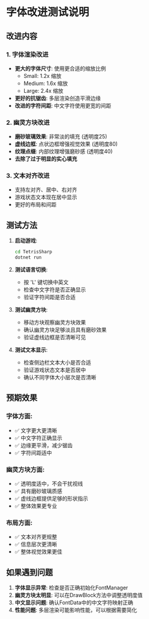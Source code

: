 # 字体改进测试说明

## 改进内容

### 1. 字体渲染改进
- **更大的字体尺寸**: 使用更合适的缩放比例
  - Small: 1.2x 缩放
  - Medium: 1.6x 缩放  
  - Large: 2.4x 缩放
- **更好的抗锯齿**: 多层渲染创造平滑边缘
- **改进的字符间距**: 中文字符使用更宽的间距

### 2. 幽灵方块改进
- **磨砂玻璃效果**: 非常淡的填充 (透明度25)
- **虚线边框**: 点状边框增强视觉效果 (透明度80)
- **纹理点缀**: 内部纹理增强磨砂感 (透明度40)
- **去除了过于明显的实心填充**

### 3. 文本对齐改进
- 支持左对齐、居中、右对齐
- 游戏状态文本现在居中显示
- 更好的布局和间距

## 测试方法

1. **启动游戏**:
   ```bash
   cd TetrisSharp
   dotnet run
   ```

2. **测试语言切换**:
   - 按 'L' 键切换中英文
   - 检查中文字符是否正确显示
   - 验证字符间距是否合适

3. **测试幽灵方块**:
   - 移动方块观察幽灵方块效果
   - 确认幽灵方块足够淡且具有磨砂效果
   - 验证虚线边框是否清晰可见

4. **测试文本显示**:
   - 检查侧边栏文本大小是否合适
   - 验证游戏状态文本是否居中
   - 确认不同字体大小层次是否清晰

## 预期效果

### 字体方面:
- ✅ 文字更大更清晰
- ✅ 中文字符正确显示
- ✅ 边缘更平滑，减少锯齿
- ✅ 字符间距适中

### 幽灵方块方面:
- ✅ 透明度适中，不会干扰视线
- ✅ 具有磨砂玻璃质感
- ✅ 虚线边框提供足够的形状指示
- ✅ 整体效果更专业

### 布局方面:
- ✅ 文本对齐更规整
- ✅ 信息层次更清晰
- ✅ 整体视觉效果更佳

## 如果遇到问题

1. **字体显示异常**: 检查是否正确初始化FontManager
2. **幽灵方块太明显**: 可以在DrawBlock方法中调整透明度值
3. **中文显示问题**: 确认FontData中的中文字符映射正确
4. **性能问题**: 多层渲染可能影响性能，可以根据需要简化